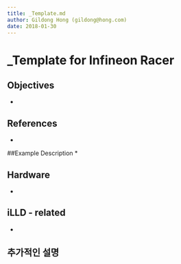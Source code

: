 ```yaml
---
title: _Template.md
author: Gildong Hong (gildong@hong.com)  
date: 2018-01-30
---
```


# _Template for Infineon Racer

## Objectives
*

## References
*

##Example Description 
*

## Hardware
* 

## iLLD - related
*

## 추가적인 설명